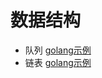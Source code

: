 # 数据结构
- 队列 [golang示例](https://github.com/zhaojunHouse/studyGuide/blob/master/queue.go)
- 链表 [golang示例](https://github.com/zhaojunHouse/studyGuide/blob/master/node.go)

